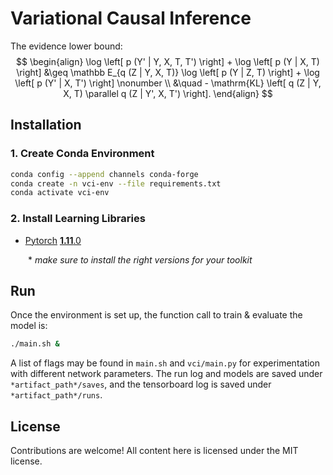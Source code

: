 # Variational Causal Inference

The evidence lower bound:
$$
\begin{align}
    \log \left[ p (Y' | Y, X, T, T') \right] + \log \left[ p (Y | X, T) \right] &\geq \mathbb E_{q (Z | Y, X, T)} \log \left[ p (Y | Z, T) \right] + \log \left[ p (Y' | X, T') \right] \nonumber \\
    &\quad - \mathrm{KL} \left[ q (Z | Y, X, T) \parallel q (Z | Y', X, T') \right].
\end{align}
$$


## Installation

### 1. Create Conda Environment
```bash
conda config --append channels conda-forge
conda create -n vci-env --file requirements.txt
conda activate vci-env
```

### 2. Install Learning Libraries
- [Pytorch](https://pytorch.org/) [**1.11**.0](https://pytorch.org/get-started/previous-versions/)

  \* *make sure to install the right versions for your toolkit*


## Run
Once the environment is set up, the function call to train & evaluate the model is:

```bash
./main.sh &
```

A list of flags may be found in `main.sh` and `vci/main.py` for experimentation with different network parameters. The run log and models are saved under `*artifact_path*/saves`, and the tensorboard log is saved under `*artifact_path*/runs`.


## License

Contributions are welcome! All content here is licensed under the MIT license.
